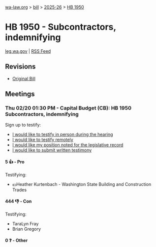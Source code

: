 [wa-law.org](/) > [bill](/bill/) > [2025-26](/bill/2025-26/) > [HB 1950](/bill/2025-26/hb/1950/)

# HB 1950 - Subcontractors, indemnifying
[leg.wa.gov](https://app.leg.wa.gov/billsummary?BillNumber=1950&Year=2025&Initiative=false) | [RSS Feed](./rss.xml)

## Revisions
* [Original Bill](1/)

## Meetings
### Thu 02/20 01:30 PM - Capital Budget (CB): HB 1950 Subcontractors, indemnifying
Sign up to testify:
* [I would like to testify in person during the hearing](https://app.leg.wa.gov/csi/Testifier/Add?chamber=House&mId=32883&aId=164607&caId=26001&tId=1)
* [I would like to testify remotely](https://app.leg.wa.gov/csi/Testifier/Add?chamber=House&mId=32883&aId=164607&caId=26001&tId=2)
* [I would like my position noted for the legislative record](https://app.leg.wa.gov/csi/Testifier/Add?chamber=House&mId=32883&aId=164607&caId=26001&tId=3)
* [I would like to submit written testimony](https://app.leg.wa.gov/csi/Testifier/Add?chamber=House&mId=32883&aId=164607&caId=26001&tId=4)

#### 5 👍 - Pro
Testifying:
* 💵Heather Kurtenbach - Washington State Building and Construction Trades

#### 444 👎 - Con
Testifying:
* TaraLyn Fray
* Brian Gregory

#### 0 ❓ - Other
